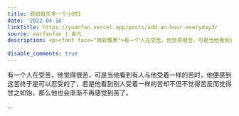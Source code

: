 ```yaml
---
title: 假如每天多一个小时3
date: '2022-04-16'
linkTitle: https://yuanfan.vercel.app/posts/add-an-hour-everyday3/
source: earfanfan | 袁凡
description: <p><font face="微软雅黑">有一个人在受苦，他觉得很苦，可是当他看到有人与他受着一样的苦时，他便感到这苦终于是可以忍受的了，若是他看到别人受着一样的苦却不但不觉得苦反而觉得甘之如饴，那么他也会渐渐不再感觉到苦了。</p>
  ...
disable_comments: true
---
```

<p><font face="微软雅黑">有一个人在受苦，他觉得很苦，可是当他看到有人与他受着一样的苦时，他便感到这苦终于是可以忍受的了，若是他看到别人受着一样的苦却不但不觉得苦反而觉得甘之如饴，那么他也会渐渐不再感觉到苦了。</p> ...
